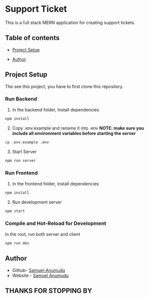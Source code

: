 # Support Ticket

This is a full stack MERN application for creating support tickets.

## Table of contents

- [Project Setup](#project-setup)

- [Author](#author)

## Project Setup

The see this project, you have to first clone this repository.

### Run Backend

1. In the backend folder, Install dependencies

```bash
npm install
```

2. Copy .env.example and rename it into .env **NOTE: make sure you include all environment variables before starting the server**

```bash
cp .env.example .env
```

3. Start Server

```bash
npm run server
```

### Run Frontend

1. In the frontend folder, Install dependencies

```bash
npm install
```

2. Run development server

```bash
npm start
```

### Compile and Hot-Reload for Development

In the root, run both server and client

```sh
npm run dev
```

## Author

- Github- [Samuel-Anumudu](https://github.com/Samuel-Anumudu)
- Website - [Samuel Anumudu](https://portfolio-website-ivkne2s9f-samuel-anumudu.vercel.app/)

## THANKS FOR STOPPING BY
